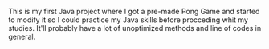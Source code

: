 This is my first Java project where I got a pre-made Pong Game and started to modify it so I could practice my Java skills before procceding whit my studies.
It'll probably have a lot of unoptimized methods and line of codes in general.
